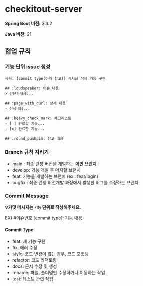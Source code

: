 # checkitout-server

**Spring Boot 버전:** 3.3.2

**Java 버전:** 21

## 협업 규칙
### 기능 단위 issue 생성
  ```
  제목: [commit type(아래 참고)] 게시글 삭제 기능 구현 
  
  ## :loudspeaker: 이슈 내용 
  > 간단한내용...
  
  ## :page_with_curl: 상세 내용
  - 상세내용...
  
  ## :heavy_check_mark: 체크리스트
  - [ ] 완료할 기능...
  - [x] 완료한 기능...
  
  ## :round_pushpin: 참고 내용
  ```

### Branch 규칙 지키기
- main : 최종 런칭 버전을 개발하는 **메인 브랜치**
- develop: 기능 개발 후 머지할 브랜치 
- feat: 기능을 개발하는 브랜치 (ex : feat/login)
- bugfix : 최종 런칭 버전개발 과정에서 발생한 버그를 수정하는 브랜치

### Commit Message
**💡커밋 메시지는 `기능` 단위로 작성해주세요.**

EX) #이슈번호 [commit type]: 기능 내용

#### Commit Type
- feat: 새 기능 구현
- fix: 에러 수정
- style: 코드 변경이 없는 경우, 코드 포멧팅
- refactor: 코드 리팩토링
- docs: 문서 수정 및 생성
- rename: 파일, 폴더명만 수정하거나 이동하는 작업
- test: 테스트 관련 작업
